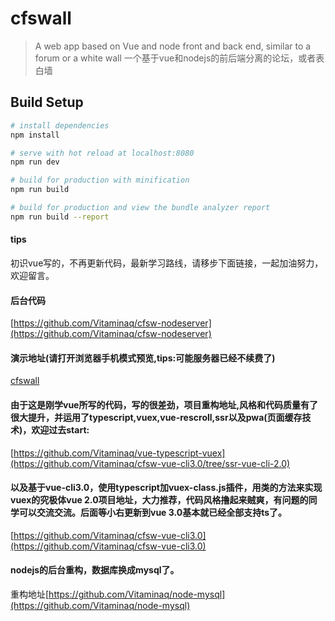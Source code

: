# cfswall

> A web app based on Vue and node front and back end, similar to a forum or a white wall
一个基于vue和nodejs的前后端分离的论坛，或者表白墙

## Build Setup

``` bash
# install dependencies
npm install

# serve with hot reload at localhost:8080
npm run dev

# build for production with minification
npm run build

# build for production and view the bundle analyzer report
npm run build --report
```
#### tips
初识vue写的，不再更新代码，最新学习路线，请移步下面链接，一起加油努力，欢迎留言。
#### 后台代码
[https://github.com/Vitaminaq/cfsw-nodeserver](https://github.com/Vitaminaq/cfsw-nodeserver)

#### 演示地址(请打开浏览器手机模式预览,tips:可能服务器已经不续费了)
[cfswall](http://180.76.53.224)

#### 由于这是刚学vue所写的代码，写的很差劲，项目重构地址,风格和代码质量有了很大提升，并运用了typescript,vuex,vue-rescroll,ssr以及pwa(页面缓存技术)，欢迎过去start:
[https://github.com/Vitaminaq/vue-typescript-vuex](https://github.com/Vitaminaq/cfsw-vue-cli3.0/tree/ssr-vue-cli-2.0)
#### 以及基于vue-cli3.0，使用typescript加vuex-class.js插件，用类的方法来实现vuex的究极体vue 2.0项目地址，大力推荐，代码风格撸起来贼爽，有问题的同学可以交流交流。后面等小右更新到vue 3.0基本就已经全部支持ts了。
[https://github.com/Vitaminaq/cfsw-vue-cli3.0](https://github.com/Vitaminaq/cfsw-vue-cli3.0)
#### nodejs的后台重构，数据库换成mysql了。
重构地址[https://github.com/Vitaminaq/node-mysql](https://github.com/Vitaminaq/node-mysql)
